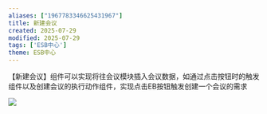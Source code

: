 ```yaml
---
aliases: ["1967783346625431967"]
title: 新建会议
created: 2025-07-29
modified: 2025-07-29
tags: ['ESB中心']
theme: ESB中心
---
```


【新建会议】组件可以实现将往会议模块插入会议数据，如通过点击按钮时的触发组件以及创建会议的执行动作组件，实现点击EB按钮触发创建一个会议的需求

![](https://myhelpdoc.oss-cn-heyuan.aliyuncs.com/mdimages/e8a00fb996c71fc9949318c22afe1b29.jpg)

